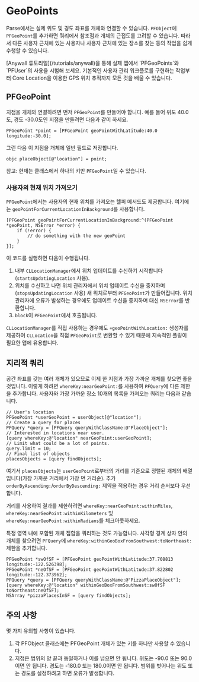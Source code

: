 # GeoPoints

Parse에서는 실제 위도 및 경도 좌표를 개체와 연결할 수 있습니다.  `PFObject`에 `PFGeoPoint`를 추가하면 쿼리에서 참조점과 개체의 근접도를 고려할 수 있습니다.  따라서 다른 사용자 근처에 있는 사용자나 사용자 근처에 있는 장소를 찾는 등의 작업을 쉽게 수행할 수 있습니다.

<div class='tip info'><div>
  [Anywall 튜토리얼](/tutorials/anywall)을 통해 실제 앱에서 `PFGeoPoints`와 `PFUser`의 사용을 시험해 보세요. 기본적인 사용자 관리 워크플로를 구현하는 작업부터 Core Location을 이용한 GPS 위치 추적까지 모든 것을 배울 수 있습니다.
</div></div>

## PFGeoPoint

지점을 개체와 연결하려면 먼저 `PFGeoPoint`를 만들어야 합니다.  예를 들어 위도 40.0도, 경도 -30.0도인 지점을 만들려면 다음과 같이 하세요.

```objc
PFGeoPoint *point = [PFGeoPoint geoPointWithLatitude:40.0 longitude:-30.0];
```

그런 다음 이 지점을 개체에 일반 필드로 저장합니다.

```objc placeObject[@"location"] = point;```

참고: 현재는 클래스에서 하나의 키만 `PFGeoPoint`일 수 있습니다.

### 사용자의 현재 위치 가져오기

`PFGeoPoint`에서는 사용자의 현재 위치를 가져오는 헬퍼 메서드도 제공합니다. 여기에는 `geoPointForCurrentLocationInBackground`를 사용합니다.

```objc
[PFGeoPoint geoPointForCurrentLocationInBackground:^(PFGeoPoint *geoPoint, NSError *error) {
    if (!error) {
        // do something with the new geoPoint
    }
}];
```

이 코드를 실행하면 다음이 수행됩니다.

1.  내부 `CLLocationManager`에서 위치 업데이트를 수신하기 시작합니다(`startsUpdatingLocation` 사용).
2.  위치를 수신하고 나면 위치 관리자에서 위치 업데이트 수신을 중지하며(`stopsUpdatingLocation` 사용) 새 위치로부터 `PFGeoPoint`가 만들어집니다. 위치 관리자에 오류가 발생하는 경우에도 업데이트 수신을 중지하며 대신 `NSError`를 반환합니다.
3.  `block`이 `PFGeoPoint`에서 호출됩니다.

`CLLocationManager`를 직접 사용하는 경우에도 `+geoPointWithLocation:` 생성자를 제공하여 `CLLocation`을 직접 `PFGeoPoint`로 변환할 수 있기 때문에 지속적인 폴링이 필요한 앱에 유용합니다.

## 지리적 쿼리

공간 좌표를 갖는 여러 개체가 있으므로 이제 한 지점과 가장 가까운 개체를 찾으면 좋을 것입니다.  이렇게 하려면 `whereKey:nearGeoPoint:`를 사용하여 `PFQuery`에 다른 제한을 추가합니다.  사용자와 가장 가까운 장소 10개의 목록을 가져오는 쿼리는 다음과 같습니다.

```objc
// User's location
PFGeoPoint *userGeoPoint = userObject[@"location"];
// Create a query for places
PFQuery *query = [PFQuery queryWithClassName:@"PlaceObject"];
// Interested in locations near user.
[query whereKey:@"location" nearGeoPoint:userGeoPoint];
// Limit what could be a lot of points.
query.limit = 10;
// Final list of objects
placesObjects = [query findObjects];
```

여기서 `placesObjects`는 `userGeoPoint`로부터의 거리를 기준으로 정렬된 개체의 배열입니다(가장 가까운 거리에서 가장 먼 거리순). 추가 `orderByAscending:`/`orderByDescending:` 제약을 적용하는 경우 거리 순서보다 우선합니다.

거리를 사용하여 결과를 제한하려면 `whereKey:nearGeoPoint:withinMiles`, `whereKey:nearGeoPoint:withinKilometers` 및 `whereKey:nearGeoPoint:withinRadians`를 체크아웃하세요.

특정 영역 내에 포함된 개체 집합을 쿼리하는 것도 가능합니다.  사각형 경계 상자 안의 개체를 찾으려면 `PFQuery`에 `whereKey:withinGeoBoxFromSouthwest:toNortheast:` 제한을 추가합니다.

```objc
PFGeoPoint *swOfSF = [PFGeoPoint geoPointWithLatitude:37.708813 longitude:-122.526398];
PFGeoPoint *neOfSF = [PFGeoPoint geoPointWithLatitude:37.822802 longitude:-122.373962];
PFQuery *query = [PFQuery queryWithClassName:@"PizzaPlaceObject"];
[query whereKey:@"location" withinGeoBoxFromSouthwest:swOfSF toNortheast:neOfSF];
NSArray *pizzaPlacesInSF = [query findObjects];
```

## 주의 사항

몇 가지 유의할 사항이 있습니다.

1.  각 PFObject 클래스에는 PFGeoPoint 개체가 있는 키를 하나만 사용할 수 있습니다.
2.  지점은 범위의 양 끝과 동일하거나 이를 넘으면 안 됩니다.  위도는 -90.0 또는 90.0이면 안 됩니다.  경도는 -180.0 또는 180.0이면 안 됩니다.  범위를 벗어나는 위도 또는 경도를 설정하려고 하면 오류가 발생합니다.
